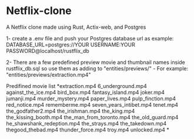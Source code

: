 # Netflix-clone
A Netflix clone made using Rust, Actix-web, and Postgres 

1- create a .env file and push your Postgres database url
as example: DATABASE_URL=postgres://YOUR USERNAME:YOUR PASSWORD@localhost/rustflix_db

2- There are a few predefined preview movie and thumbnail names inside rustflix_db.sql
so use them as adding to "entities/previews/" - For example: "entities/previews/extraction.mp4"

Predifined movie list
*extraction.mp4
6_underground.mp4
against_the_ice.mp4
bird_box.mp4
fantasy_island.mp4
joker.mp4
jumanji.mp4
murder_mystery.mp4
paper_lives.mp4
pulp_finction.mp4
red_notice.mp4
rememberme.mp4
seven_years_intibet.mp4
tenet.mp4
the_godfather2.mp4
the_irishman.mp4
the_king.mp4
the_kissing_booth.mp4
the_man_from_toronto.mp4
the_old_guard.mp4
he_shawshank_redeption.mp4
the_strays.mp4
the_takedown.mp4
thegood_thebad.mp4
thunder_force.mp4
troy.mp4
unlocked.mp4
*

